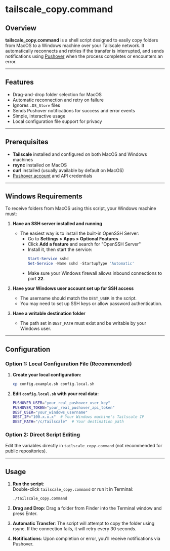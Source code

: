 # tailscale_copy.command

## Overview

**tailscale_copy.command** is a shell script designed to easily copy folders from MacOS to a Windows machine over your Tailscale network. It automatically reconnects and retries if the transfer is interrupted, and sends notifications using [Pushover](https://pushover.net/) when the process completes or encounters an error.

---

## Features

- Drag-and-drop folder selection for MacOS
- Automatic reconnection and retry on failure
- Ignores `.DS_Store` files
- Sends Pushover notifications for success and error events
- Simple, interactive usage
- Local configuration file support for privacy

---

## Prerequisites

- **Tailscale** installed and configured on both MacOS and Windows machines
- **rsync** installed on MacOS
- **curl** installed (usually available by default on MacOS)
- [Pushover account](https://pushover.net/) and API credentials

---

## Windows Requirements

To receive folders from MacOS using this script, your Windows machine must:

1. **Have an SSH server installed and running**
   - The easiest way is to install the built-in OpenSSH Server:
     - Go to **Settings > Apps > Optional Features**
     - Click **Add a feature** and search for "OpenSSH Server"
     - Install it, then start the service:
       ```powershell
       Start-Service sshd
       Set-Service -Name sshd -StartupType 'Automatic'
       ```
     - Make sure your Windows firewall allows inbound connections to port **22**.

2. **Have your Windows user account set up for SSH access**
   - The username should match the `DEST_USER` in the script.
   - You may need to set up SSH keys or allow password authentication.

3. **Have a writable destination folder**
   - The path set in `DEST_PATH` must exist and be writable by your Windows user.

---

## Configuration

### Option 1: Local Configuration File (Recommended)

1. **Create your local configuration:**
   ```bash
   cp config.example.sh config.local.sh
   ```

2. **Edit `config.local.sh` with your real data:**
   ```bash
   PUSHOVER_USER="your_real_pushover_user_key"
   PUSHOVER_TOKEN="your_real_pushover_api_token"
   DEST_USER="your_windows_username"
   DEST_IP="100.x.x.x"  # Your Windows machine's Tailscale IP
   DEST_PATH="/c/Tailscale"  # Your destination path
   ```



### Option 2: Direct Script Editing

Edit the variables directly in `tailscale_copy.command` (not recommended for public repositories).

---

## Usage

1. **Run the script**:  
   Double-click `tailscale_copy.command` or run it in Terminal:
   ```sh
   ./tailscale_copy.command

2. **Drag and Drop**:
    Drag a folder from Finder into the Terminal window and press Enter.

3. **Automatic Transfer**:
    The script will attempt to copy the folder using rsync. If the connection fails, it will retry every 30 seconds.

4. **Notifications**:
    Upon completion or error, you'll receive notifications via Pushover.
